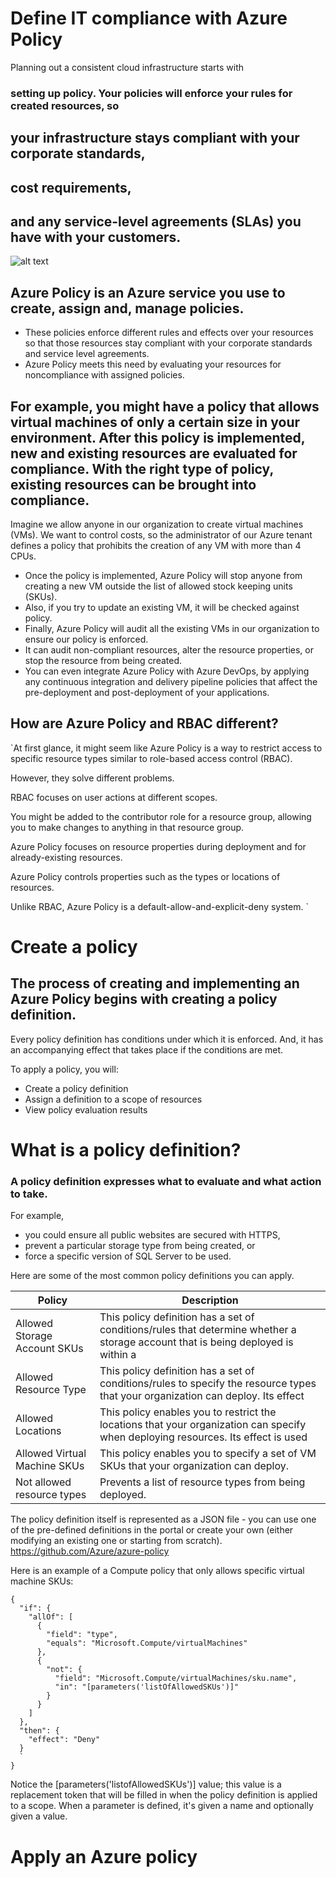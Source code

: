 
# Define IT compliance with Azure Policy

Planning out a consistent cloud infrastructure starts with
### setting up policy. Your policies will enforce your rules for created resources, so 
 ## your infrastructure stays compliant with your corporate standards, 
  ## cost requirements,
  ## and any service-level agreements (SLAs) you have with your customers.
  
  ![alt text](https://docs.microsoft.com/en-us/learn/modules/intro-to-governance/media/2-azurepolicy.png)
  
## Azure Policy is an Azure service you use to create, assign and, manage policies.

* These policies enforce different rules and effects over your resources so that those resources stay compliant with your corporate standards and service level agreements. 
* Azure Policy meets this need by evaluating your resources for noncompliance with assigned policies.
## For example, you might have a policy that allows virtual machines of only a certain size in your environment. After this policy is implemented, new and existing resources are evaluated for compliance. With the right type of policy, existing resources can be brought into compliance.

Imagine we allow anyone in our organization to create virtual machines (VMs). We want to control costs, so the administrator of our Azure tenant defines a policy that prohibits the creation of any VM with more than 4 CPUs.
* Once the policy is implemented, Azure Policy will stop anyone from creating a new VM outside the list of allowed stock keeping units (SKUs). 
* Also, if you try to update an existing VM, it will be checked against policy. 
* Finally, Azure Policy will audit all the existing VMs in our organization to ensure our policy is enforced.
* It can audit non-compliant resources, alter the resource properties, or stop the resource from being created. 
* You can even integrate Azure Policy with Azure DevOps, by applying any continuous integration and delivery pipeline policies that affect the pre-deployment and post-deployment of your applications.

## How are Azure Policy and RBAC different?

`At first glance, it might seem like Azure Policy is a way to restrict access to specific resource types similar to role-based access control (RBAC).

However, they solve different problems.

RBAC focuses on user actions at different scopes.

You might be added to the contributor role for a resource group, allowing you to make changes to anything in that resource group.

Azure Policy focuses on resource properties during deployment and for already-existing resources. 

Azure Policy controls properties such as the types or locations of resources. 

Unlike RBAC, Azure Policy is a default-allow-and-explicit-deny system.
`

# Create a policy
  
  ## The process of creating and implementing an Azure Policy begins with creating a policy definition.
  
  
  Every policy definition has conditions under which it is enforced. And, it has an accompanying effect that takes place if the conditions are met.
  
  To apply a policy, you will:

* Create a policy definition
* Assign a definition to a scope of resources
* View policy evaluation results
  
# What is a policy definition?
### A policy definition expresses what to evaluate and what action to take. 
For example, 
* you could ensure all public websites are secured with HTTPS, 
* prevent a particular storage type from being created, or
* force a specific version of SQL Server to be used.


Here are some of the most common policy definitions you can apply.

Policy                                       | Description
-------------------------------------------- | -------------
Allowed Storage Account SKUs                 | This policy definition has a set of conditions/rules that determine whether a storage account that is being deployed is within a                                                |  set of SKU sizes. Its effect is to deny all storage accounts that do not adhere to the set of defined SKU sizes.
Allowed Resource Type                        | This policy definition has a set of conditions/rules to specify the resource types that your organization can deploy. Its effect                                                |is to deny all resources that are not part of this defined list.                                               |  
Allowed Locations                            | This policy enables you to restrict the locations that your organization can specify when deploying resources. Its effect is used                                              |to enforce your geographic compliance requirements.
Allowed Virtual Machine SKUs                 | This policy enables you to specify a set of VM SKUs that your organization can deploy.
Not allowed resource types                   | Prevents a list of resource types from being deployed.

The policy definition itself is represented as a JSON file - you can use one of the pre-defined definitions in the portal or create your own (either modifying an existing one or starting from scratch).
https://github.com/Azure/azure-policy


Here is an example of a Compute policy that only allows specific virtual machine SKUs:

```
{
  "if": {
    "allOf": [
      {
        "field": "type",
        "equals": "Microsoft.Compute/virtualMachines"
      },
      {
        "not": {
          "field": "Microsoft.Compute/virtualMachines/sku.name",
          "in": "[parameters('listOfAllowedSKUs')]"
        }
      }
    ]
  },
  "then": {
    "effect": "Deny"
  }
  `
}
```
Notice the [parameters('listofAllowedSKUs')] value; this value is a replacement token that will be filled in when the policy definition is applied to a scope. When a parameter is defined, it's given a name and optionally given a value.

# Apply an Azure policy

